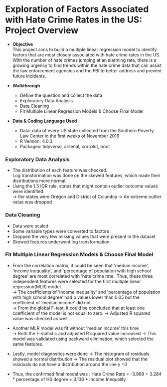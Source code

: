 # Exploration of Factors Associated with Hate Crime Rates in the US: Project Overview

* **Objective**<br/>
This project aims to build a multiple linear regression model to identify factors that are most closely associated with hate crime rates in the US. With the number of hate crimes jumping at an alarming rate, there is a growing urgency to find trends within the hate crime data that can assist the law enforcement agencies and the FBI to better address and prevent future incidents. 

* **Walkthrough**
    - Define the question and collect the data 
    - Exploratory Data Analysis 
    - Data Cleaning 
    - Fit Multiple Linear Regression Models & Choose Final Model
  
* **Data & Coding Language Used**
    - Data: data of every US state collected from the Southern Poverty Law Center in the first weeks of November 2016 
    - R Version: 4.0.3
    - Packages: tidyverse, arsenal, corrplot, boot

### Exploratory Data Analysis 
* The distribution of each feature was checked.<br/>
  Log transformation was done on the skewed features, which made their distributions more normal.<br/> 
* Using the 1.5 IQR rule, states that might contain outlier outcome values were identified<br/>
  &#8594; the states were Oregon and District of Columbia 
  &#8594; An extreme outlier value was dropped 

### Data Cleaning 
* Data were scaled
* Some variable types were converted to factors 
* Dropped the very few missing values that were present in the dataset 
* Skewed features underwent log transformation

### Fit Multiple Linear Regression Models & Choose Final Model 
* From the correlation matrix, it could be seen that 'median income', 'income inequality', and 'percentage of population with high school degree' are most
  correlated with 'hate crime rate'.
  Thus, these three independent features were selected for the first multiple linear regression(MLR) model.  
  &#8594; The coefficients of 'income inequality' and 'percentage of population with high school degree' had p values lower than 0.05 but the coefficient
  of 'median income' did not.<br/>
  &#8594; From the global F-test, it could be concluded that at least one coefficient of the model is not equal to zero.
  &#8594; Adjusted R squared value was checked as well 
  
* Another MLR model was fit without 'median income' this time  
  &#8594; Both the F-statistic and adjusted R squared value increased 
  &#8594; This model was validated using backward elimination, which selected the same features.
  
* Lastly, model diagnostics were done 
  &#8594; The histogram of residuals showed a normal distribution 
  &#8594; The residual plot showed that the residuals do not have a distribution around the line y =0 
  
* Thus, the confirmed final model was :
  Hate Crime Rate = -3.989 + 3.284 * percentage of HS degree + 3.136 * Income Inequality

